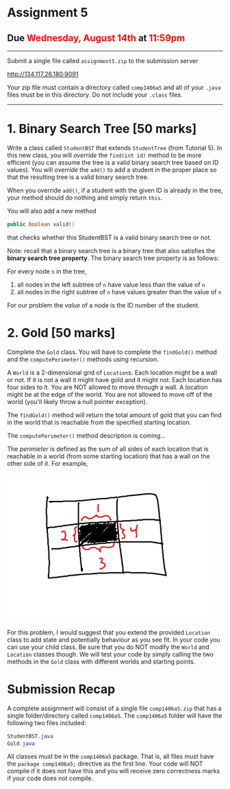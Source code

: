 # Assignment 5

## Due  <span style="color:red">Wednesday, August 14th</span> at <span style="color:red">11:59pm</span>

---

Submit a single file called `assignment5.zip` to the submission server

http://134.117.26.180:9091

Your zip file must contain a directory called `comp1406a5` and all of your  `.java` files must be in this directory. Do not include your `.class` files.


---


# 1. Binary Search Tree [50 marks]

Write a class called `StudentBST` that extends `StudentTree` (from Tutorial 5). In this new class, you will _override_ the `find(int id)` method to be more efficient (you can assume the tree is a valid binary search tree based on ID values). You will _override_ the `add()`
to add a student in the proper place so that the resulting tree is a valid binary search tree.

When you override `add()`, if a student with the given ID is already in the tree, your method should do nothing and simply return `this`. 

You will also add a new method

```java
public boolean valid()
```

that checks whether this StudentBST is a valid binary search tree or not.

Note: recall that a binary search tree is a binary tree that also satisfies the **binary search tree property**. The binary search tree property is as follows:

For every node `n` in the tree, 
1) all nodes in the left subtree of `n` have value less than the value of `n`
2) all nodes in the right subtree of `n` have values greater than the value of `n`

For our problem the _value_ of a node is the ID number of the student.  

# 2. Gold [50 marks]

Complete the `Gold` class. You will have to complete the `findGold()` method and the `computePerimeter()` methods using recursion. 

A `World` is a 2-dimensional grid of `Location`s. Each location might be a wall or not. If it is not a wall it might have gold and it might not. Each location has four sides to it. You are NOT allowed to move through a wall. A location might be at the edge of the world. You are not allowed to move off of the world (you'll likely throw a null pointer exception).

The `findGold()` method will return the total amount of gold that you can find in the world that is reachable from the specified starting location.

The `computePerimeter()` method description is coming...

The _perimieter_ is defined as the sum of all sides of each location that is reachable in a world (from some starting location) that has a wall on the other side of it. For example, 

![world](pix4.png?raw=true "World1")


For this problem, I would suggest that you extend the provided `Location` class to add state and potentially behaviour as you see fit. In your code you can use your child class. Be sure that you do NOT modify the `World` and `Location` classes though. We will test your code by simply calling the two methods in the `Gold` class with different worlds and starting points.  

# Submission Recap

A complete assignment will consist of a single file `comp1406a5.zip` that has a single folder/directory called `comp1406a5`. The `comp1406a5` folder will have the following two files included:

```java
StudentBST.java
Gold.java
```

All classes must be in the `comp1406a5` package. That is, all files must have the `package comp1406a5;` directive as the first line. Your code will NOT compile if it does not have this and you will receive zero correctness marks if your code does not compile.
